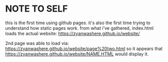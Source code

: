 

# NOTE TO SELF

this is the first time using github pages. it's also the first time trying to understand how static pages work. from what i've gathered, index.html loads the actual website: https://zyanwashere.github.io/website/

2nd page was able to load via: https://zyanwashere.github.io/website/page%20two.html so it appears that https://zyanwashere.github.io/website/NAME.HTML would display it.
